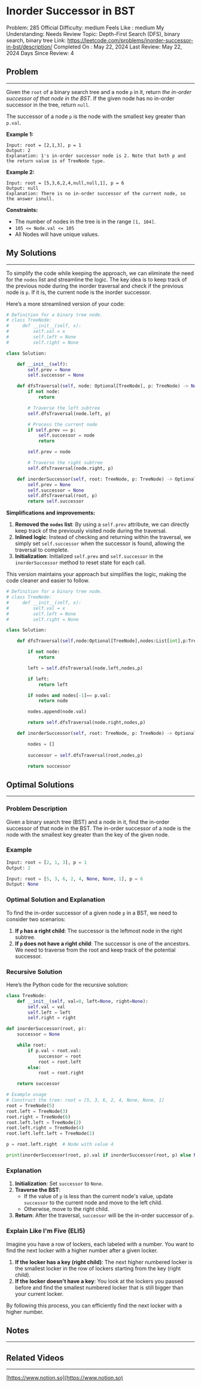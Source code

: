 # Inorder Successor in BST

Problem: 285
Official Difficulty: medium
Feels Like : medium
My Understanding: Needs Review
Topic: Depth-First Search (DFS), binary search, binary tree
Link: https://leetcode.com/problems/inorder-successor-in-bst/description/
Completed On : May 22, 2024
Last Review: May 22, 2024
Days Since Review: 4

## Problem

---

Given the `root` of a binary search tree and a node `p` in it, return *the in-order successor of that node in the BST*. If the given node has no in-order successor in the tree, return `null`.

The successor of a node `p` is the node with the smallest key greater than `p.val`.

**Example 1:**

```
Input: root = [2,1,3], p = 1
Output: 2
Explanation: 1's in-order successor node is 2. Note that both p and the return value is of TreeNode type.

```

**Example 2:**

```
Input: root = [5,3,6,2,4,null,null,1], p = 6
Output: null
Explanation: There is no in-order successor of the current node, so the answer isnull.

```

**Constraints:**

- The number of nodes in the tree is in the range `[1, 104]`.
- `105 <= Node.val <= 105`
- All Nodes will have unique values.

## My Solutions

---

To simplify the code while keeping the approach, we can eliminate the need for the `nodes` list and streamline the logic. The key idea is to keep track of the previous node during the inorder traversal and check if the previous node is `p`. If it is, the current node is the inorder successor.

Here’s a more streamlined version of your code:

```python
# Definition for a binary tree node.
# class TreeNode:
#     def __init__(self, x):
#         self.val = x
#         self.left = None
#         self.right = None

class Solution:

    def __init__(self):
        self.prev = None
        self.successor = None

    def dfsTraversal(self, node: Optional[TreeNode], p: TreeNode) -> None:
        if not node:
            return

        # Traverse the left subtree
        self.dfsTraversal(node.left, p)

        # Process the current node
        if self.prev == p:
            self.successor = node
            return

        self.prev = node

        # Traverse the right subtree
        self.dfsTraversal(node.right, p)

    def inorderSuccessor(self, root: TreeNode, p: TreeNode) -> Optional[TreeNode]:
        self.prev = None
        self.successor = None
        self.dfsTraversal(root, p)
        return self.successor

```

**Simplifications and improvements:**

1. **Removed the `nodes` list**: By using a `self.prev` attribute, we can directly keep track of the previously visited node during the traversal.
2. **Inlined logic**: Instead of checking and returning within the traversal, we simply set `self.successor` when the successor is found, allowing the traversal to complete.
3. **Initialization**: Initialized `self.prev` and `self.successor` in the `inorderSuccessor` method to reset state for each call.

This version maintains your approach but simplifies the logic, making the code cleaner and easier to follow.

```python
# Definition for a binary tree node.
# class TreeNode:
#     def __init__(self, x):
#         self.val = x
#         self.left = None
#         self.right = None

class Solution:

    def dfsTraversal(self,node:Optional[TreeNode],nodes:List[int],p:TreeNode) -> Optional[TreeNode]:

        if not node:
            return

        left = self.dfsTraversal(node.left,nodes,p)

        if left:
            return left

        if nodes and nodes[-1]== p.val:
            return node

        nodes.append(node.val)

        return self.dfsTraversal(node.right,nodes,p)

    def inorderSuccessor(self, root: TreeNode, p: TreeNode) -> Optional[TreeNode]:

        nodes = []
        
        successor = self.dfsTraversal(root,nodes,p)

        return successor
```

## Optimal Solutions

---

### Problem Description

Given a binary search tree (BST) and a node in it, find the in-order successor of that node in the BST. The in-order successor of a node is the node with the smallest key greater than the key of the given node.

### Example

```python
Input: root = [2, 1, 3], p = 1
Output: 2

Input: root = [5, 3, 6, 2, 4, None, None, 1], p = 6
Output: None

```

### Optimal Solution and Explanation

To find the in-order successor of a given node `p` in a BST, we need to consider two scenarios:

1. **If `p` has a right child**: The successor is the leftmost node in the right subtree.
2. **If `p` does not have a right child**: The successor is one of the ancestors. We need to traverse from the root and keep track of the potential successor.

### Recursive Solution

Here’s the Python code for the recursive solution:

```python
class TreeNode:
    def __init__(self, val=0, left=None, right=None):
        self.val = val
        self.left = left
        self.right = right

def inorderSuccessor(root, p):
    successor = None

    while root:
        if p.val < root.val:
            successor = root
            root = root.left
        else:
            root = root.right

    return successor

# Example usage
# Construct the tree: root = [5, 3, 6, 2, 4, None, None, 1]
root = TreeNode(5)
root.left = TreeNode(3)
root.right = TreeNode(6)
root.left.left = TreeNode(2)
root.left.right = TreeNode(4)
root.left.left.left = TreeNode(1)

p = root.left.right  # Node with value 4

print(inorderSuccessor(root, p).val if inorderSuccessor(root, p) else None)  # Output: 5

```

### Explanation

1. **Initialization**: Set `successor` to `None`.
2. **Traverse the BST**:
    - If the value of `p` is less than the current node's value, update `successor` to the current node and move to the left child.
    - Otherwise, move to the right child.
3. **Return**: After the traversal, `successor` will be the in-order successor of `p`.

### Explain Like I'm Five (ELI5)

Imagine you have a row of lockers, each labeled with a number. You want to find the next locker with a higher number after a given locker.

1. **If the locker has a key (right child)**: The next higher numbered locker is the smallest locker in the row of lockers starting from the key (right child).
2. **If the locker doesn't have a key**: You look at the lockers you passed before and find the smallest numbered locker that is still bigger than your current locker.

By following this process, you can efficiently find the next locker with a higher number.

## Notes

---

 

## Related Videos

---

[https://www.notion.so](https://www.notion.so)